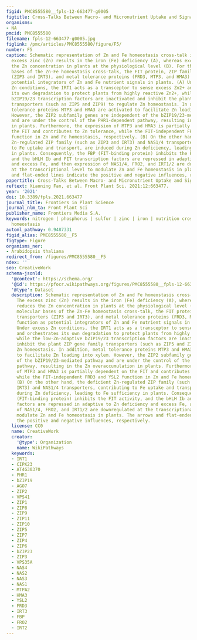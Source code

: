 ```yaml
---
figid: PMC8555580__fpls-12-663477-g0005
figtitle: Cross-Talks Between Macro- and Micronutrient Uptake and Signaling in Plants
organisms:
- NA
pmcid: PMC8555580
filename: fpls-12-663477-g0005.jpg
figlink: /pmc/articles/PMC8555580/figure/F5/
number: F5
caption: Schematic representation of Zn and Fe homeostasis cross-talk in plants. The
  excess zinc (Zn) results in the iron (Fe) deficiency (A), whereas excess Fe reduces
  the Zn concentration in plants at the physiological level (B). For the molecular
  bases of the Zn-Fe homeostasis cross-talk, the FIT protein, ZIP family transporters
  (ZIP3 and IRT3), and metal tolerance proteins (FRD3, MTP3, and HMA3) function as
  potential integrators of Zn and Fe nutrient signals in plants. (A) Under excess
  Zn conditions, the IRT1 acts as a transceptor to sense excess Zn2+ and orchestrates
  its own degradation to protect plants from highly reactive Zn2+, while the low-Zn-adaptive
  bZIP19/23 transcription factors are inactivated and inhibit the plant ZIP gene family
  transporters (such as ZIP5 and ZIP9) to regulate Zn homeostasis. In addition, metal
  tolerance proteins MTP3 and HMA3 are activated to facilitate Zn loading into xylem.
  However, the ZIP2 subfamily genes are independent of the bZIP19/23-mediated pathway
  and are under the control of the PHR1-dependent pathway, resulting in the Zn overaccumulation
  in plants. Furthermore, the expression of MTP3 and HMA3 is partially dependent on
  the FIT and contributes to Zn tolerance, while the FIT-independent FRD3 and YSL2
  function in Zn and Fe homeostasis, respectively. (B) On the other hand, the deficient
  Zn-regulated ZIP family (such as ZIP3 and IRT3) and NAS1/4 transporters, contributing
  to Fe uptake and transport, are induced during Zn deficiency, leading to Fe sufficiency
  in plants. Consequently, the FBP (FIT-binding protein) inhibits the FIT activity,
  and the bHLH Ib and FIT transcription factors are repressed in adaptive to Zn deficiency
  and excess Fe, and then expression of NAS1/4, FRO2, and IRT1/2 are downregulated
  at the transcriptional level to modulate Zn and Fe homeostasis in plants. The arrows
  and flat-ended lines indicate the positive and negative influences, respectively.
papertitle: Cross-Talks Between Macro- and Micronutrient Uptake and Signaling in Plants.
reftext: Xiaoning Fan, et al. Front Plant Sci. 2021;12:663477.
year: '2021'
doi: 10.3389/fpls.2021.663477
journal_title: Frontiers in Plant Science
journal_nlm_ta: Front Plant Sci
publisher_name: Frontiers Media S.A.
keywords: nitrogen | phosphorus | sulfur | zinc | iron | nutrition cross-talks | nutrient
  homeostasis
automl_pathway: 0.9487331
figid_alias: PMC8555580__F5
figtype: Figure
organisms_ner:
- Arabidopsis thaliana
redirect_from: /figures/PMC8555580__F5
ndex: ''
seo: CreativeWork
schema-jsonld:
  '@context': https://schema.org/
  '@id': https://pfocr.wikipathways.org/figures/PMC8555580__fpls-12-663477-g0005.html
  '@type': Dataset
  description: Schematic representation of Zn and Fe homeostasis cross-talk in plants.
    The excess zinc (Zn) results in the iron (Fe) deficiency (A), whereas excess Fe
    reduces the Zn concentration in plants at the physiological level (B). For the
    molecular bases of the Zn-Fe homeostasis cross-talk, the FIT protein, ZIP family
    transporters (ZIP3 and IRT3), and metal tolerance proteins (FRD3, MTP3, and HMA3)
    function as potential integrators of Zn and Fe nutrient signals in plants. (A)
    Under excess Zn conditions, the IRT1 acts as a transceptor to sense excess Zn2+
    and orchestrates its own degradation to protect plants from highly reactive Zn2+,
    while the low-Zn-adaptive bZIP19/23 transcription factors are inactivated and
    inhibit the plant ZIP gene family transporters (such as ZIP5 and ZIP9) to regulate
    Zn homeostasis. In addition, metal tolerance proteins MTP3 and HMA3 are activated
    to facilitate Zn loading into xylem. However, the ZIP2 subfamily genes are independent
    of the bZIP19/23-mediated pathway and are under the control of the PHR1-dependent
    pathway, resulting in the Zn overaccumulation in plants. Furthermore, the expression
    of MTP3 and HMA3 is partially dependent on the FIT and contributes to Zn tolerance,
    while the FIT-independent FRD3 and YSL2 function in Zn and Fe homeostasis, respectively.
    (B) On the other hand, the deficient Zn-regulated ZIP family (such as ZIP3 and
    IRT3) and NAS1/4 transporters, contributing to Fe uptake and transport, are induced
    during Zn deficiency, leading to Fe sufficiency in plants. Consequently, the FBP
    (FIT-binding protein) inhibits the FIT activity, and the bHLH Ib and FIT transcription
    factors are repressed in adaptive to Zn deficiency and excess Fe, and then expression
    of NAS1/4, FRO2, and IRT1/2 are downregulated at the transcriptional level to
    modulate Zn and Fe homeostasis in plants. The arrows and flat-ended lines indicate
    the positive and negative influences, respectively.
  license: CC0
  name: CreativeWork
  creator:
    '@type': Organization
    name: WikiPathways
  keywords:
  - IRT1
  - CIPK23
  - AT4G30370
  - PHR1
  - bZIP19
  - AGO7
  - ZIP2
  - VPS41
  - ZIP1
  - ZIP8
  - ZIP9
  - ZIP11
  - ZIP10
  - ZIP5
  - ZIP7
  - ZIP4
  - ZIP6
  - bZIP23
  - ZIP3
  - VPS35A
  - NAS4
  - NAS2
  - NAS3
  - NAS1
  - MTPA2
  - HMA3
  - YSL2
  - FRD3
  - IRT3
  - FBP
  - FRO2
  - IRT2
---
```

